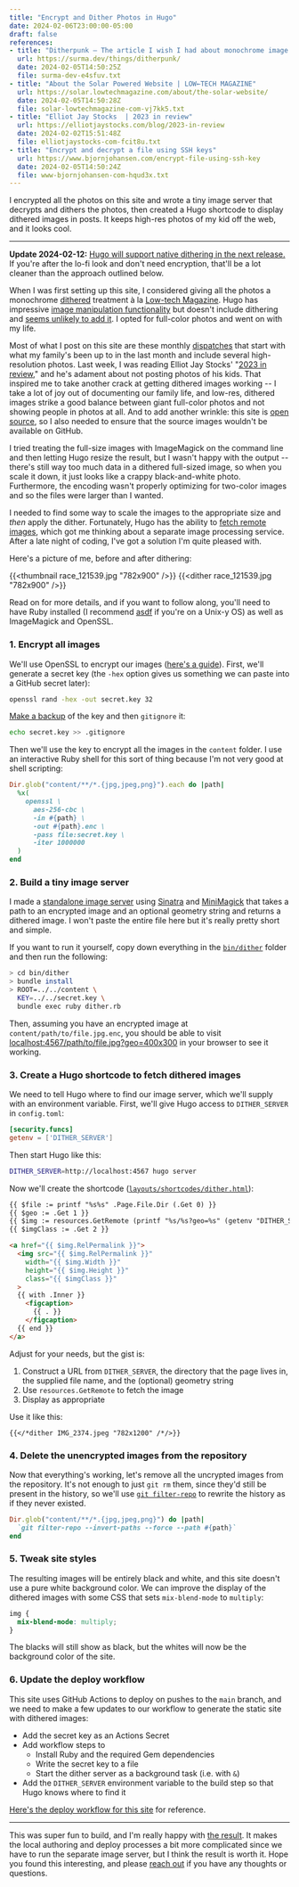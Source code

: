 ```yaml
---
title: "Encrypt and Dither Photos in Hugo"
date: 2024-02-06T23:00:00-05:00
draft: false
references:
- title: "Ditherpunk — The article I wish I had about monochrome image dithering — surma.dev"
  url: https://surma.dev/things/ditherpunk/
  date: 2024-02-05T14:50:25Z
  file: surma-dev-e4sfuv.txt
- title: "About the Solar Powered Website | LOW←TECH MAGAZINE"
  url: https://solar.lowtechmagazine.com/about/the-solar-website/
  date: 2024-02-05T14:50:28Z
  file: solar-lowtechmagazine-com-vj7kk5.txt
- title: "Elliot Jay Stocks  | 2023 in review"
  url: https://elliotjaystocks.com/blog/2023-in-review
  date: 2024-02-02T15:51:48Z
  file: elliotjaystocks-com-fcit8u.txt
- title: "Encrypt and decrypt a file using SSH keys"
  url: https://www.bjornjohansen.com/encrypt-file-using-ssh-key
  date: 2024-02-05T14:50:24Z
  file: www-bjornjohansen-com-hqud3x.txt
---
```


I encrypted all the photos on this site and wrote a tiny image server that decrypts and dithers the photos, then created a Hugo shortcode to display dithered images in posts. It keeps high-res photos of my kid off the web, and it looks cool.

<!--more-->

***

**Update 2024-02-12:** [Hugo will support native dithering in the next release.][1] If you're after the lo-fi look and don't need encryption, that'll be a lot cleaner than the approach outlined below.

[1]: https://github.com/gohugoio/hugo/pull/12016

When I was first setting up this site, I considered giving all the photos a monochrome [dithered][2] treatment à la [Low-tech Magazine][3]. Hugo has impressive [image manipulation functionality][4] but doesn't include dithering and [seems unlikely to add it][5]. I opted for full-color photos and went on with my life.

[2]: https://surma.dev/things/ditherpunk/
[3]: https://solar.lowtechmagazine.com/about/the-solar-website/#dithered-images
[4]: https://gohugo.io/content-management/image-processing/
[5]: https://github.com/gohugoio/hugo/issues/8598

Most of what I post on this site are these monthly [dispatches][6] that start with what my family's been up to in the last month and include several high-resolution photos. Last week, I was reading Elliot Jay Stocks' "[2023 in review][7]," and he's adament about not posting photos of his kids. That inspired me to take another crack at getting dithered images working -- I take a lot of joy out of documenting our family life, and low-res, dithered images strike a good balance between giant full-color photos and not showing people in photos at all. And to add another wrinkle: this site is [open source][8], so I also needed to ensure that the source images wouldn't be available on GitHub.

[6]: /tags/dispatch/
[7]: https://elliotjaystocks.com/blog/2023-in-review
[8]: https://github.com/dce/davideisinger.com

I tried treating the full-size images with ImageMagick on the command line and then letting Hugo resize the result, but I wasn't happy with the output -- there's still way too much data in a dithered full-sized image, so when you scale it down, it just looks like a crappy black-and-white photo. Furthermore, the encoding wasn't properly optimizing for two-color images and so the files were larger than I wanted.

I needed to find some way to scale the images to the appropriate size and _then_ apply the dither. Fortunately, Hugo has the ability to [fetch remote images][9], which got me thinking about a separate image processing service. After a late night of coding, I've got a solution I'm quite pleased with.

Here's a picture of me, before and after dithering:

{{<thumbnail race_121539.jpg "782x900" />}}
{{<dither race_121539.jpg "782x900" />}}

 Read on for more details, and if you want to follow along, you'll need to have Ruby installed (I recommend [asdf][10] if you're on a Unix-y OS) as well as ImageMagick and OpenSSL.

[9]: https://gohugo.io/content-management/image-processing/#remote-resource
[10]: https://asdf-vm.com/

### 1. Encrypt all images

We'll use OpenSSL to encrypt our images ([here's a guide][11]). First, we'll generate a secret key (the `-hex` option gives us something we can paste into a GitHub secret later):

[11]: https://www.bjornjohansen.com/encrypt-file-using-ssh-key

```sh
openssl rand -hex -out secret.key 32
```

[Make a backup][12] of the key and then `gitignore` it:

[12]: https://bitwarden.com/

```sh
echo secret.key >> .gitignore
```

Then we'll use the key to encrypt all the images in the `content` folder. I use an interactive Ruby shell for this sort of thing because I'm not very good at shell scripting:

```ruby
Dir.glob("content/**/*.{jpg,jpeg,png}").each do |path|
  %x(
    openssl \
      aes-256-cbc \
      -in #{path} \
      -out #{path}.enc \
      -pass file:secret.key \
      -iter 1000000
  )
end
```

### 2. Build a tiny image server

I made a [standalone image server][13] using [Sinatra][14] and [MiniMagick][15] that takes a path to an encrypted image and an optional geometry string and returns a dithered image. I won't paste the entire file here but it's really pretty short and simple.

[13]: https://github.com/dce/davideisinger.com/blob/bf5238dd56b6dfe9ee2f1d629d017b2075750663/bin/dither/dither.rb
[14]: https://sinatrarb.com/
[15]: https://github.com/minimagick/minimagick

If you want to run it yourself, copy down everything in the [`bin/dither`][16] folder and then run the following:

[16]: https://github.com/dce/davideisinger.com/tree/bf5238dd56b6dfe9ee2f1d629d017b2075750663/bin/dither


```sh
> cd bin/dither
> bundle install
> ROOT=../../content \
  KEY=../../secret.key \
  bundle exec ruby dither.rb
```

Then, assuming you have an encrypted image at `content/path/to/file.jpg.enc`, you should be able to visit [localhost:4567/path/to/file.jpg?geo=400x300](http://localhost:4567/path/to/file.jpg?geo=400x300) in your browser to see it working.

### 3. Create a Hugo shortcode to fetch dithered images

We need to tell Hugo where to find our image server, which we'll supply with an environment variable. First, we'll give Hugo access to `DITHER_SERVER` in `config.toml`:

```toml
[security.funcs]
getenv = ['DITHER_SERVER']
```

Then start Hugo like this:

```sh
DITHER_SERVER=http://localhost:4567 hugo server
```

Now we'll create the shortcode ([`layouts/shortcodes/dither.html`][17]):

```html
{{ $file := printf "%s%s" .Page.File.Dir (.Get 0) }}
{{ $geo := .Get 1 }}
{{ $img := resources.GetRemote (printf "%s/%s?geo=%s" (getenv "DITHER_SERVER") $file $geo) }}
{{ $imgClass := .Get 2 }}

<a href="{{ $img.RelPermalink }}">
  <img src="{{ $img.RelPermalink }}"
    width="{{ $img.Width }}"
    height="{{ $img.Height }}"
    class="{{ $imgClass }}"
  >
  {{ with .Inner }}
    <figcaption>
      {{ . }}
    </figcaption>
  {{ end }}
</a>
```

Adjust for your needs, but the gist is:

1. Construct a URL from `DITHER_SERVER`, the directory that the page lives in, the supplied file name, and the (optional) geometry string
2. Use `resources.GetRemote` to fetch the image
3. Display as appropriate

[17]: https://github.com/dce/davideisinger.com/blob/2cda4b8f4e98bb9df84747da283d13075aac4d41/themes/v2/layouts/shortcodes/dither.html

Use it like this:

```
{{</*dither IMG_2374.jpeg "782x1200" /*/>}}
```

### 4. Delete the unencrypted images from the repository

Now that everything's working, let's remove all the uncrypted images from the repository. It's not enough to just `git rm` them, since they'd still be present in the history, so we'll use [`git filter-repo`][18] to rewrite the history as if they never existed.

```ruby
Dir.glob("content/**/*.{jpg,jpeg,png}") do |path|
  `git filter-repo --invert-paths --force --path #{path}`
end
```

[18]: https://github.com/newren/git-filter-repo

### 5. Tweak site styles

The resulting images will be entirely black and white, and this site doesn't use a pure white background color. We can improve the display of the dithered images with some CSS that sets `mix-blend-mode` to `multiply`:

```css
img {
  mix-blend-mode: multiply;
}
```

The blacks will still show as black, but the whites will now be the background color of the site.

### 6. Update the deploy workflow

This site uses GitHub Actions to deploy on pushes to the `main` branch, and we need to make a few updates to our workflow to generate the static site with dithered images:

* Add the secret key as an Actions Secret
* Add workflow steps to
  * Install Ruby and the required Gem dependencies
  * Write the secret key to a file
  * Start the dither server as a background task (i.e. with `&`)
* Add the `DITHER_SERVER` environment variable to the build step so that Hugo knows where to find it

[Here's the deploy workflow for this site][19] for reference.

[19]: https://github.com/dce/davideisinger.com/blob/901c8baad1f60a65910b387b20c8bcd0ea402c0b/.github/workflows/deploy.yml

***

This was super fun to build, and I'm really happy with [the result][20]. It makes the local authoring and deploy processes a bit more complicated since we have to run the separate image server, but I think the result is worth it. Hope you found this interesting, and please [reach out](mailto:hello@davideisinger.com) if you have any thoughts or questions.

[20]: /journal/dispatch-12-february-2024/
